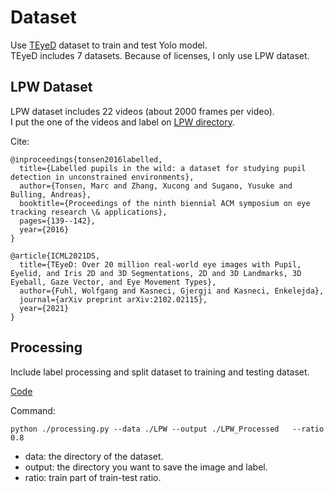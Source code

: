 # Dataset

Use [TEyeD](https://arxiv.org/pdf/2102.02115.pdf) dataset to train and test Yolo model.<br>
TEyeD includes 7 datasets. Because of licenses, I only use LPW dataset.


## LPW Dataset

LPW dataset includes 22 videos (about 2000 frames per video).<br>
I put the one of the videos and label on [LPW directory](./LPW).

Cite:
```
@inproceedings{tonsen2016labelled,
  title={Labelled pupils in the wild: a dataset for studying pupil detection in unconstrained environments},
  author={Tonsen, Marc and Zhang, Xucong and Sugano, Yusuke and Bulling, Andreas},
  booktitle={Proceedings of the ninth biennial ACM symposium on eye tracking research \& applications},
  pages={139--142},
  year={2016}
}

@article{ICML2021DS,
  title={TEyeD: Over 20 million real-world eye images with Pupil, Eyelid, and Iris 2D and 3D Segmentations, 2D and 3D Landmarks, 3D Eyeball, Gaze Vector, and Eye Movement Types},
  author={Fuhl, Wolfgang and Kasneci, Gjergji and Kasneci, Enkelejda},
  journal={arXiv preprint arXiv:2102.02115},
  year={2021}
}
```


## Processing

Include label processing and split dataset to training and testing dataset.

[Code](./processing.py)

Command:
```command
python ./processing.py --data ./LPW --output ./LPW_Processed   --ratio 0.8
```
- data: the directory of the dataset.
- output: the directory you want to save the image and label.
- ratio: train part of train-test ratio.

